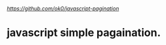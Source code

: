 ###### https://github.com/ok0/javascript-pagination
# javascript simple pagaination.

<pre>
<code>
<script type="text/javascript">
function blar(totalCount, perPage, currentCount) {
	var pConfig = {
		"outerElement" : "div"
		, "outerElementClass" : "outerClass"
		
		, "parentElement" : "ul"
		, "parentElementClass" : "parentClass"
		
		, "buttonElement" : "li"
		, "buttonClass" : "buttonClass"
		
		, "prevButtonElement" : "li"
		, "prevButtonClass" : "prevButtonClass"
		, "prevButtonText" : "&lt;"
		
		, "nextButtonElement" : "li"
		, "nextButtonClass" : "nextButtonClass"
		, "nextButtonText" : "&gt;"

		, "firstButtonElement" : "li"
		, "firstButtonClass" : "firstButtonClass"
		, "firstButtonText" : "&lt;&lt;"
		
		, "lastButtonElement" : "li"
		, "lastButtonClass" : "lastButtonClass"
		, "lastButtonText" : "&gt;&gt;"
		
		, "currentButtonClass" : "currentButtonClass"
		
		, "perPage" : perPage // object count per page.
		, "totalCount" : totalCount
		, "currentCount" : currentCount // ( pgae 1 = 0, page 2 = perPage * 1, page 3 = perPage * 2)
		, "pageBlockSize" : 10 // button length. ( 5 = 1 2 3 4 5, 10 = 1 2 3 4 5 ... 10 )
	};
	var p = new Pagination();
	
	// param 2 : this is function name that will be called.
	p.init(pConfig, "blar");
	
	document.getElementById("pArea").innerHTML = p.get();
}

blar(3000, 30, 2910);
</script>
</code>
</pre>
